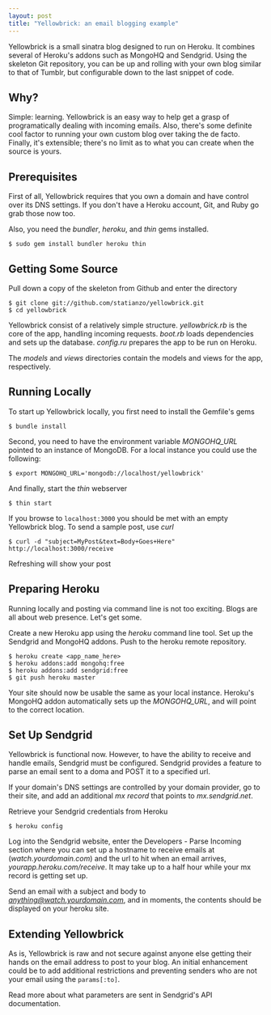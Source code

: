 ```yaml
---
layout: post
title: "Yellowbrick: an email blogging example"
---
```


Yellowbrick is a small sinatra blog designed to run on Heroku. It combines
several of Heroku's addons such as MongoHQ and Sendgrid. Using the skeleton
Git repository, you can be up and rolling with your own blog similar to that of
Tumblr, but configurable down to the last snippet of code.

Why?
---

Simple: learning. Yellowbrick is an easy way to help get a grasp of
programatically dealing with incoming emails. Also, there's some definite cool
factor to running your own custom blog over taking the de facto. Finally, it's
extensible; there's no limit as to what you can create when the source is yours.

Prerequisites
---

First of all, Yellowbrick requires that you own a domain and have control over
its DNS settings. If you don't have a Heroku account, Git, and Ruby go grab
those now too.

Also, you need the *bundler*, *heroku*, and *thin* gems installed.

    $ sudo gem install bundler heroku thin

Getting Some Source
---

Pull down a copy of the skeleton from Github and enter the directory

    $ git clone git://github.com/statianzo/yellowbrick.git
    $ cd yellowbrick

Yellowbrick consist of a relatively simple structure. *yellowbrick.rb* is the
core of the app, handling incoming requests. *boot.rb* loads dependencies and
sets up the database. *config.ru* prepares the app to be run on Heroku.

The *models* and *views* directories contain the models and views for the app,
respectively.

Running Locally
---

To start up Yellowbrick locally, you first need to install the Gemfile's gems

    $ bundle install

Second, you need to have the environment variable *MONGOHQ_URL* pointed to an
instance of MongoDB. For a local instance you could use the following:

    $ export MONGOHQ_URL='mongodb://localhost/yellowbrick'

And finally, start the *thin* webserver

    $ thin start

If you browse to `localhost:3000` you should be met with an empty Yellowbrick
blog. To send a sample post, use *curl*

    $ curl -d "subject=MyPost&text=Body+Goes+Here" http://localhost:3000/receive

Refreshing will show your post

Preparing Heroku
--- 

Running locally and posting via command line is not too exciting. Blogs are all
about web presence. Let's get some.


Create a new Heroku app using the *heroku* command line tool. Set up the
Sendgrid and MongoHQ addons. Push to the heroku remote repository.

    $ heroku create <app_name_here>
    $ heroku addons:add mongohq:free
    $ heroku addons:add sendgrid:free
    $ git push heroku master

Your site should now be usable the same as your local instance. Heroku's MongoHQ
addon automatically sets up the *MONGOHQ_URL*, and will point to the correct
location.

Set Up Sendgrid
---

Yellowbrick is functional now. However, to have the ability to receive and
handle emails, Sendgrid must be configured. Sendgrid provides a feature to parse
an email sent to a doma and POST it to a specified url.

If your domain's DNS settings are controlled by your domain provider, go to
their site, and add an additional *mx record* that points to *mx.sendgrid.net*.

Retrieve your Sendgrid credentials from Heroku

    $ heroku config

Log into the Sendgrid website, enter the Developers - Parse Incoming section
where you can set up a hostname to receive emails at
(*watch.yourdomain.com*) and the url to hit when an email arrives,
*yourapp.heroku.com/receive*. It may take up to a half hour while your mx
record is getting set up.

Send an email with a subject and body to *anything@watch.yourdomain.com*, and in
moments, the contents should be displayed on your heroku site.

Extending Yellowbrick
---

As is, Yellowbrick is raw and not secure against anyone else getting their hands
on the email address to post to your blog. An initial enhancement could be to
add additional restrictions and preventing senders who are not your email using
the `params[:to]`.

Read more about what parameters are sent in Sendgrid's API documentation.









